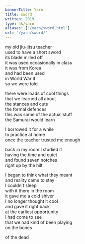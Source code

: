 ```yaml
---
bannerTitle: Yarn
title: sword
written: 2019
type: hk/yarn
aliases: ['/yarn/sword.html']
url: '/yarn/sword/'
---
```


my old jiu-jitsu teacher  
used to have a short sword  
its blade milled off  
it was used occasionally in class  
it was from Korea  
and had been used  
in World War II  
so we were told  


there were loads of cool things  
that we learned all about  
the stances and cuts  
the formal defences  
this was some of the actual stuff  
the Samurai would learn


I borrowed it for a while  
to practice at home  
once the teacher trusted me enough  


back in my room I studied it  
having the time and quiet  
and found seven notches  
right up by the hilt  


I began to think what they meant  
and reality came to stay  
I couldn't sleep  
with it there in the room  
it gave me a cold shiver  
I no longer thought it cool  
and gave it right back  
at the earliest opportunity  
I had come to see  
that we had kind of been playing  
on the bones

of the dead

